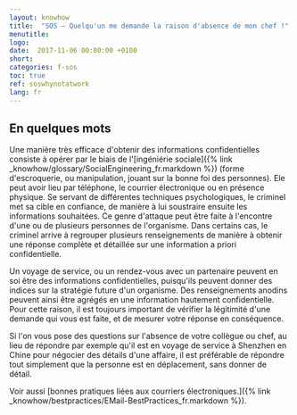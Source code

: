 ```yaml
---
layout: knowhow
title:  "SOS – Quelqu'un me demande la raison d'absence de mon chef !"
menutitle:
logo:
date:  2017-11-06 00:00:00 +0100
short:
categories: f-sos
toc: true
ref: soswhynotatwork
lang: fr
---
```


## En quelques mots
Une manière très efficace d'obtenir des informations confidentielles consiste à opérer par le biais de l'[ingéniérie sociale]({% link _knowhow/glossary/SocialEngineering_fr.markdown %})  (forme d'escroquerie, ou manipulation, jouant sur la bonne foi des personnes). Ele peut avoir lieu par téléphone, le courrier électronique ou en présence physique. Se servant de différentes techniques psychologiques, le criminel met sa cible en confiance, de manière à lui soustraire ensuite les informations souhaitées. Ce genre d'attaque peut être faite à l'encontre d'une ou de plusieurs personnes de l'organisme. Dans certains cas, le criminel arrive à regrouper plusieurs renseignements de manière à obtenir une réponse complète et détaillée sur une information a priori confidentielle.

Un voyage de service, ou un rendez-vous avec un partenaire peuvent en soi être des informations confidentielles, puisqu'ils peuvent donner des indices sur la stratégie future d'un organisme. Des renseignements anodins peuvent ainsi être agrégés en une information hautement confidentielle. Pour cette raison, il est toujours important de vérifier la légitimité d'une demande qui vous est faite, et de mesurer votre réponse en conséquence.

Si l'on vous pose des questions sur l'absence de votre collègue ou chef, au lieu de répondre par exemple qu'il est en voyage de service à Shenzhen en Chine pour négocier des détails d'une affaire, il est préférable de répondre tout simplement que la personne est en déplacement, sans donner de détail.

Voir aussi [bonnes pratiques liées aux courriers électroniques.]({% link _knowhow/bestpractices/EMail-BestPractices_fr.markdown %}).
